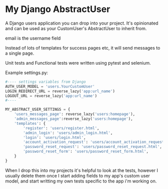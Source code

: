 # My Django AbstractUser

A Django users application you can drop into your project. It's opinionated and can be used as your CustomUser's AbstractUser to inherit from.

email is the username field

Instead of lots of templates for success pages etc, it will send
messages to a single page.

Unit tests and Functional tests were written using pytest and selenium.

Example settings.py:

```py
#---- settings variables from Django
AUTH_USER_MODEL = 'users.YourCustomUser'
LOGIN_REDIRECT_URL = reverse_lazy('app:url_name')
LOGOUT_URL = reverse_lazy('app:url_name')
#----

MY_ABSTRACT_USER_SETTINGS = {
    'users_messages_page': reverse_lazy('users:homepage'),
    'admin_messages_page':reverse_lazy('users:homepage'),
    'templates': {
        'register': 'users/register.html',
        'admin_login': 'users/admin_login.html',
        'login': 'users/login.html',
        'account_activation_request': 'users/account_activation_request.html',
        'password_reset_request': 'users/password_reset_request.html',
        'password_reset_form': 'users/password_reset_form.html',
    } 
}
```

When I drop this into my projects it's helpful to look at the tests, however I usually delete them once I start
adding fields to my app's custom user model, and start writting my own tests specific to the app i'm working on.
